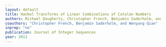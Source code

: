 ```yaml
---
layout: default
title: Hankel Transforms of Linear Combinations of Catalan Numbers
authors: Michael Dougherty, Christopher French, Benjamin Saderholm, and Wenyang Qian
coauthors: "Christopher French, Benjamin Saderholm, and Wenyang Qian"
inprep: "no"
publication: Journal of Integer Sequences
year: 2011
---
```

